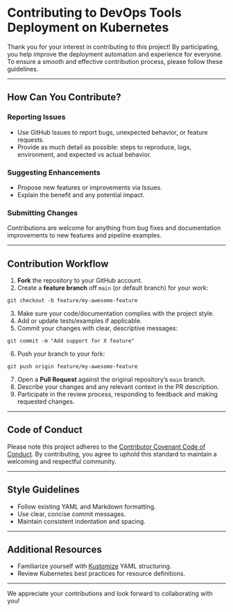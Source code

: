# Contributing to DevOps Tools Deployment on Kubernetes

Thank you for your interest in contributing to this project! By participating, you help improve the deployment automation and experience for everyone. To ensure a smooth and effective contribution process, please follow these guidelines.

---

## How Can You Contribute?

### Reporting Issues

- Use GitHub Issues to report bugs, unexpected behavior, or feature requests.
- Provide as much detail as possible: steps to reproduce, logs, environment, and expected vs actual behavior.

### Suggesting Enhancements

- Propose new features or improvements via Issues.
- Explain the benefit and any potential impact.

### Submitting Changes

Contributions are welcome for anything from bug fixes and documentation improvements to new features and pipeline examples.

---

## Contribution Workflow

1. **Fork** the repository to your GitHub account.
2. Create a **feature branch** off `main` (or default branch) for your work:
```
git checkout -b feature/my-awesome-feature
```

3. Make sure your code/documentation complies with the project style.
4. Add or update tests/examples if applicable.
5. Commit your changes with clear, descriptive messages:
```
git commit -m "Add support for X feature"
```

6. Push your branch to your fork:
```
git push origin feature/my-awesome-feature
```
7. Open a **Pull Request** against the original repository’s `main` branch.
8. Describe your changes and any relevant context in the PR description.
9. Participate in the review process, responding to feedback and making requested changes.

---

## Code of Conduct

Please note this project adheres to the [Contributor Covenant Code of Conduct](https://www.contributor-covenant.org/version/2/0/code_of_conduct/). By contributing, you agree to uphold this standard to maintain a welcoming and respectful community.

---

## Style Guidelines

- Follow existing YAML and Markdown formatting.
- Use clear, concise commit messages.
- Maintain consistent indentation and spacing.

---

## Additional Resources

- Familiarize yourself with [Kustomize](https://kustomize.io/) YAML structuring.
- Review Kubernetes best practices for resource definitions.

---

We appreciate your contributions and look forward to collaborating with you!

